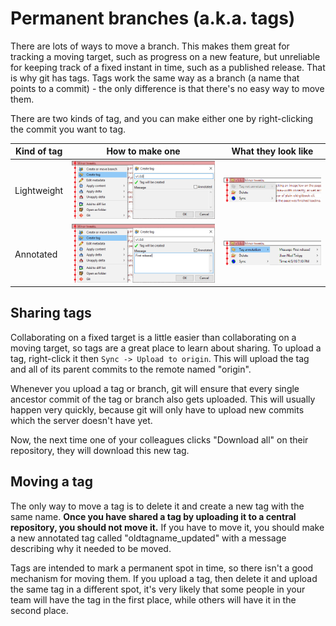 # Permanent branches (a.k.a. tags)

There are lots of ways to move a branch.  This makes them great for tracking a moving target, such as progress on a new feature, but unreliable for keeping track of a fixed instant in time, such as a published release.  That is why git has tags.  Tags work the same way as a branch (a name that points to a commit) - the only difference is that there's no easy way to move them.

There are two kinds of tag, and you can make either one by right-clicking the commit you want to tag.

| Kind of tag | How to make one                                       | What they look like |
| ---         | ---                                                   | ---                 |
| Lightweight | ![Lightweight tag dialog](tag-dialog-lightweight.png) | ![Lightweight tag right-click](tag-view-lightweight.png) |
| Annotated   | ![Annotated tag dialog](tag-dialog-annotated.png)     | ![Annotated tag right-click](tag-view-annotated.png) |

## Sharing tags

Collaborating on a fixed target is a little easier than collaborating on a moving target, so tags are a great place to learn about sharing.  To upload a tag, right-click it then `Sync -> Upload to origin`.  This will upload the tag and all of its parent commits to the remote named "origin".

Whenever you upload a tag or branch, git will ensure that every single ancestor commit of the tag or branch also gets uploaded.  This will usually happen very quickly, because git will only have to upload new commits which the server doesn't have yet.

Now, the next time one of your colleagues clicks "Download all" on their repository, they will download this new tag.

## Moving a tag

The only way to move a tag is to delete it and create a new tag with the same name.  **Once you have shared a tag by uploading it to a central repository, you should not move it.**  If you have to move it, you should make a new annotated tag called "oldtagname_updated" with a message describing why it needed to be moved.

Tags are intended to mark a permanent spot in time, so there isn't a good mechanism for moving them.  If you upload a tag, then delete it and upload the same tag in a different spot, it's very likely that some people in your team will have the tag in the first place, while others will have it in the second place.
